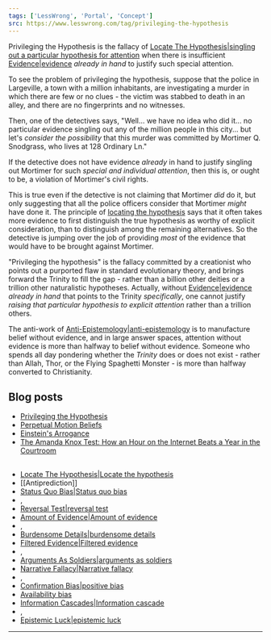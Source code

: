 ```yaml
---
tags: ['LessWrong', 'Portal', 'Concept']
src: https://www.lesswrong.com/tag/privileging-the-hypothesis
---
```


Privileging the Hypothesis is the fallacy of [Locate The Hypothesis|singling out a particular hypothesis for attention](https://www.lesswrong.com/tag/locate-the-hypothesis) when there is insufficient [Evidence|evidence](https://www.lesswrong.com/tag/evidence) *already in hand* to justify such special attention.

To see the problem of privileging the hypothesis, suppose that the police in Largeville, a town with a million inhabitants, are investigating a murder in which there are few or no clues - the victim was stabbed to death in an alley, and there are no fingerprints and no witnesses.

Then, one of the detectives says, "Well... we have no idea who did it... no particular evidence singling out any of the million people in this city... but let's *consider the possibility* that this murder was committed by Mortimer Q. Snodgrass, who lives at 128 Ordinary Ln."

If the detective does not have evidence *already* in hand to justify singling out Mortimer for such *special and individual attention*, then this is, or ought to be, a violation of Mortimer's civil rights.

This is true even if the detective is not claiming that Mortimer *did* do it, but only suggesting that all the police officers consider that Mortimer *might* have done it. The principle of [locating the hypothesis](https://wiki.lesswrong.com/wiki/locating_the_hypothesis) says that it often takes more evidence to first distinguish the true hypothesis as worthy of explicit consideration, than to distinguish among the remaining alternatives. So the detective is jumping over the job of providing *most* of the evidence that would have to be brought against Mortimer.

"Privileging the hypothesis" is the fallacy committed by a creationist who points out a purported flaw in standard evolutionary theory, and brings forward the Trinity to fill the gap - rather than a billion other deities or a trillion other naturalistic hypotheses. Actually, without [Evidence|evidence](https://www.lesswrong.com/tag/evidence) *already in hand* that points to the Trinity *specifically*, one cannot justify *raising that particular hypothesis to explicit attention* rather than a trillion others.

The anti-work of [Anti-Epistemology|anti-epistemology](https://www.lesswrong.com/tag/anti-epistemology) is to manufacture belief without evidence, and in large answer spaces, attention without evidence is more than halfway to belief without evidence. Someone who spends all day pondering whether the *Trinity* does or does not exist - rather than Allah, Thor, or the Flying Spaghetti Monster - is more than halfway converted to Christianity.

## Blog posts
- [Privileging the Hypothesis](http://lesswrong.com/lw/19m/privileging_the_hypothesis/)
- [Perpetual Motion Beliefs](http://lesswrong.com/lw/o6/perpetual_motion_beliefs/)
- [Einstein's Arrogance](http://lesswrong.com/lw/jo/einsteins_arrogance/)
- [The Amanda Knox Test: How an Hour on the Internet Beats a Year in the Courtroom](http://lesswrong.com/lw/1j7/the_amanda_knox_test_how_an_hour_on_the_internet/)

## 
- [Locate The Hypothesis|Locate the hypothesis](https://www.lesswrong.com/tag/locate-the-hypothesis)
- [[Antiprediction]]
- [Status Quo Bias|Status quo bias](https://www.lesswrong.com/tag/status-quo-bias)
- , 
- [Reversal Test|reversal test](https://www.lesswrong.com/tag/reversal-test)
- [Amount of Evidence|Amount of evidence](https://www.lesswrong.com/tag/amount-of-evidence)
- , 
- [Burdensome Details|burdensome details](https://www.lesswrong.com/tag/burdensome-details)
- [Filtered Evidence|Filtered evidence](https://www.lesswrong.com/tag/filtered-evidence)
- , 
- [Arguments As Soldiers|arguments as soldiers](https://www.lesswrong.com/tag/arguments-as-soldiers)
- [Narrative Fallacy|Narrative fallacy](https://www.lesswrong.com/tag/narrative-fallacy)
- , 
- [Confirmation Bias|positive bias](https://www.lesswrong.com/tag/confirmation-bias)
- [Availability bias](https://wiki.lesswrong.com/wiki/Availability_bias)
- [Information Cascades|Information cascade](https://www.lesswrong.com/tag/information-cascades)
- , 
- [Epistemic Luck|epistemic luck](https://www.lesswrong.com/tag/epistemic-luck)



---

